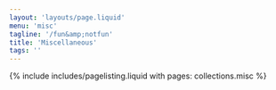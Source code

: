 ```yaml
---
layout: 'layouts/page.liquid'
menu: 'misc'
tagline: '/fun&amp;notfun'
title: 'Miscellaneous'
tags: ''
---
```

{% include includes/pagelisting.liquid with pages: collections.misc %}
